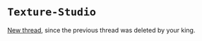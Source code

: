 # `Texture-Studio`

[New thread](https://forum.open.mp/showthread.php?tid=174), since the previous thread was deleted by your king. 
